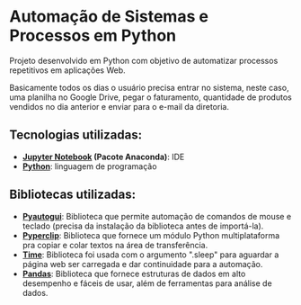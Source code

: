 # Automação de Sistemas e Processos em Python

Projeto desenvolvido em Python com objetivo de automatizar processos repetitivos em aplicações Web. 

Basicamente todos os dias o usuário precisa entrar no sistema, neste caso, uma planilha no Google Drive, pegar o faturamento, quantidade de produtos vendidos no dia anterior e enviar para o e-mail da diretoria.



## Tecnologias utilizadas:

- **[Jupyter Notebook](https://jupyter.org/) (Pacote Anaconda)**: IDE
- **[Python](https://www.python.org/)**: linguagem de programação



## Bibliotecas utilizadas:

- **<u>Pyautogui</u>**: Biblioteca que permite automação de comandos de mouse e teclado (precisa da instalação da biblioteca antes de importá-la).
- **<u>Pyperclip</u>**: Biblioteca que fornece um módulo Python multiplataforma pra copiar e colar textos na área de transferência. 
- **<u>Time</u>**: Biblioteca foi usada com o argumento ".sleep" para aguardar a página web ser carregada e dar continuidade para a automação.
- **<u>Pandas</u>**: Biblioteca que fornece estruturas de dados em alto desempenho e fáceis de usar, além de ferramentas para análise de dados.

